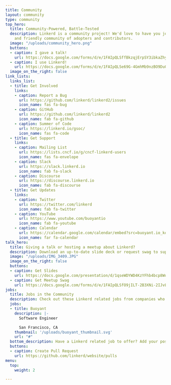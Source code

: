 ```yaml
---
title: Community
layout: community
type: community
top_hero:
  title: Community-Powered, Battle-Tested
  description: Linkerd is a community project! We'd love to have you join our active
    and friendly community of adopters and contributors.
  image: "/uploads/community_hero.png"
  buttons:
  - caption: I gave a talk!
    url: https://docs.google.com/forms/d/e/1FAIpQLSffBkzqjErpSY3ibkaZhy7_9AayVlIhya-5R4DvL-Ttq_wkjA/viewform
  - caption: I use Linkerd!
    url: https://docs.google.com/forms/d/e/1FAIpQLSe69G-4GmhMb9nzBO9Du0582eJJMHAmK0BQi1F23X6htsieLQ/viewform
  image_on_the_right: false
link_lists:
  links_list:
  - title: Get Involved
    links:
    - caption: Report a Bug
      url: https://github.com/linkerd/linkerd2/issues
      icon_name: fas fa-bug
    - caption: GitHub
      url: https://github.com/linkerd/linkerd2
      icon_name: fab fa-github
    - caption: Summer of Code
      url: https://linkerd.io/gsoc/
      icon_name: fas fa-code
  - title: Get Support
    links:
    - caption: Mailing List
      url: https://lists.cncf.io/g/cncf-linkerd-users
      icon_name: fas fa-envelope
    - caption: Slack
      url: https://slack.linkerd.io
      icon_name: fab fa-slack
    - caption: Discourse
      url: https://discourse.linkerd.io
      icon_name: fab fa-discourse
  - title: Get Updates
    links:
    - caption: Twitter
      url: https://twitter.com/linkerd
      icon_name: fab fa-twitter
    - caption: YouTube
      url: https://www.youtube.com/buoyantio
      icon_name: fab fa-youtube
    - caption: Calendar
      url: https://calendar.google.com/calendar/embed?src=buoyant.io_ko9bgtral72jnbrg3ljtvbprsc%40group.calendar.google.com&ctz=America%2FLos_Angeles
      icon_name: far fa-calendar
talk_hero:
  title: Giving a talk or hosting a meetup about Linkerd?
  description: Download an up-to-date slide deck or request swag to support your talk.
  image: "/uploads/IMG_3409.JPG"
  image_on_the_right: false
  buttons:
  - caption: Get Slides
    url: https://docs.google.com/presentation/d/1qseWDYWD4KzYFhb4bcp8WuDPYFVwB8sYeNnjCsgDUOw/edit#slide=id.g43a491cf2f_1_4
  - caption: Get Meetup Swag
    url: https://docs.google.com/forms/d/e/1FAIpQLSfO9jILT-2B3XNi-2IJvLEfPuhyf_Xxc_EqYl3dU8CgVtQCqQ/viewform
jobs:
  title: Jobs in the Community
  description: Check out these Linkerd related jobs from companies who love Linkerd
  jobs:
  - title: Buoyant
    description: |-
      Software Engineer

      San Francisco, CA
    thumbnail: '/uploads/buoyant_thumbnail.svg'
    url: "#"
  bottom_description: Have a Linkerd related job to offer? Add your posting!
  buttons:
  - caption: Create Pull Request
    url: https://github.com/linkerd/website/pulls
menu:
  top:
    weight: 2

---
```

